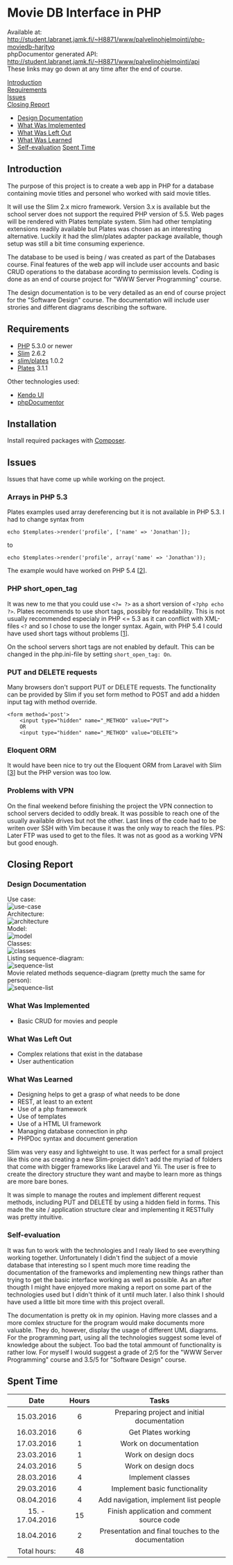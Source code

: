# Movie DB Interface in PHP

Available at: http://student.labranet.jamk.fi/~H8871/www/palvelinohjelmointi/php-moviedb-harjtyo  
phpDocumentor generated API: http://student.labranet.jamk.fi/~H8871/www/palvelinohjelmointi/api  
These links may go down at any time after the end of course.

[Introduction](#introduction)  
[Requirements](#requirements)  
[Issues](#issues)  
[Closing Report](#closing-report)
- [Design Documentation](#design-documentation)
- [What Was Implemented](#what-was-implemented)
- [What Was Left Out](#what-was-left-out)
- [What Was Learned](#what-was-learned)
- [Self-evaluation](#self-evaluation)
[Spent Time](#spent-time)  

## Introduction

The purpose of this project is to create a web app in PHP for a database containing movie titles and personel who worked with said movie titles.

It will use the Slim 2.x micro framework. Version 3.x is available but the school server does not support the required PHP version of 5.5. Web pages will be rendered with Plates template system. Slim had other templating extensions readily available but Plates was chosen as an interesting alternative. Luckily it had the slim/plates adapter package available, though setup was still a bit time consuming experience.

The database to be used is being / was created as part of the Databases course. Final features of the web app will include user accounts and basic CRUD operations to the database acording to permission levels. Coding is done as an end of course project for "WWW Server Programming" course.

The design documentation is to be very detailed as an end of course project for the "Software Design" course. The documentation will include user strories and different diagrams describing the software.

## Requirements

- [PHP](http://php.net/) 5.3.0 or newer
- [Slim](http://www.slimframework.com/) 2.6.2
- [slim/plates](https://packagist.org/packages/slim/plates) 1.0.2
- [Plates](http://platesphp.com/) 3.1.1

Other technologies used:

- [Kendo UI](http://www.telerik.com/kendo-ui)
- [phpDocumentor](https://www.phpdoc.org/)

## Installation

Install required packages with [Composer](https://getcomposer.org/).

## Issues

Issues that have come up while working on the project.

### Arrays in PHP 5.3

Plates examples used array dereferencing but it is not available in PHP 5.3. I had to change syntax from

    echo $templates->render('profile', ['name' => 'Jonathan']);
to

    echo $templates->render('profile', array('name' => 'Jonathan'));

The example would have worked on PHP 5.4 [[2]].

### PHP short_open_tag

It was new to me that you could use `<?= ?>` as a short version of `<?php echo ?>`. Plates recommends to use short tags, possibly for readability. This is not usually recommended especialy in PHP <= 5.3 as it can conflict with XML-files `<?` and so I chose to use the longer syntax. Again, with PHP 5.4 I could have used short tags without problems [[1]].

On the school servers short tags are not enabled by default. This can be changed in the php.ini-file by setting `short_open_tag: On`.

### PUT and DELETE requests

Many browsers don't support PUT or DELETE requests. The functionality can be provided by Slim if you set form method to POST and add a hidden input tag with method override.

    <form method='post'>
        <input type="hidden" name="_METHOD" value="PUT">
		OR
        <input type="hidden" name="_METHOD" value="DELETE">

### Eloquent ORM

It would have been nice to try out the Eloquent ORM from Laravel with Slim [[3]] but the PHP version was too low.

### Problems with VPN

On the final weekend before finishing the project the VPN connection to school servers decided to oddly break. It was possible to reach one of the usually available drives but not the other. Last lines of the code had to be writen over SSH with Vim because it was the only way to reach the files. PS: Later FTP was used to get to the files. It was not as good as a working VPN but good enough.

## Closing Report

### Design Documentation

Use case:  
![use-case](docs/use-case.png)  
Architecture:  
![architecture](docs/architecture.png)  
Model:  
![model](docs/model.png)  
Classes:  
![classes](docs/classes.png)  
Listing sequence-diagram:  
![sequence-list](docs/sequence_lists.png)  
Movie related methods sequence-diagram (pretty much the same for person):  
![sequence-list](docs/sequence_movie.png)  

### What Was Implemented

- Basic CRUD for movies and people

### What Was Left Out

- Complex relations that exist in the database
- User authentication

### What Was Learned

- Designing helps to get a grasp of what needs to be done
- REST, at least to an extent
- Use of a php framework
- Use of templates
- Use of a HTML UI framework
- Managing database connection in php
- PHPDoc syntax and document generation

Slim was very easy and lightweight to use. It was perfect for a small project like this one as creating a new Slim-project didn't add the myriad of folders that come with bigger frameworks like Laravel and Yii. The user is free to create the directory structure they want and maybe to learn more as things are more bare bones.

It was simple to manage the routes and implement different request methods, including PUT and DELETE by using a hidden field in forms. This made the site / application structure clear and implementing it RESTfully was pretty intuitive.

### Self-evaluation

It was fun to work with the technologies and I realy liked to see everything working together. Unfortunately I didn't find the subject of a movie database that interesting so I spent much more time reading the documentation of the frameworks and implementing new things rather than trying to get the basic interface working as well as possible. As an after thougth I might have enjoyed more making a report on some part of the technologies used but I didn't think of it until much later. I also think I should have used a little bit more time with this project overall.

The documentation is pretty ok in my opinion. Having more classes and a more comlex structure for the program would make documents more valuable. They do, however, display the usage of different UML diagrams. For the programming part, using all the technologies suggest some level of knowledge about the subject. Too bad the total ammount of functionality is rather low. For myself I would suggest a grade of 2/5 for the "WWW Server Programming" course and 3.5/5 for "Software Design" course.

## Spent Time

| Date | Hours | Tasks |
| :---: | :---: | :---: |
| 15.03.2016 | 6 | Preparing project and initial documentation |
| 16.03.2016 | 6 | Get Plates working |
| 17.03.2016 | 1 | Work on documentation |
| 23.03.2016 | 1 | Work on design docs |
| 24.03.2016 | 5 | Work on design docs |
| 28.03.2016 | 4 | Implement classes |
| 29.03.2016 | 4 | Implement basic functionality |
| 08.04.2016 | 4 | Add navigation, implement list people |
| 15. - 17.04.2016 | 15 | Finish application and comment source code |
| 18.04.2016 | 2 | Presentation and final touches to the documentation |
| Total hours: | 48 |  |

[1]: http://php.net/manual/en/ini.core.php#ini.short-open-tag
[2]: http://stackoverflow.com/questions/742764/php-syntax-for-dereferencing-function-result
[3]: https://packagist.org/packages/illuminate/database
